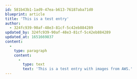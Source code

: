 ```yaml
---
id: 581b43b1-1ad9-47ea-b613-76187aba71d0
blueprint: article
title: 'This is a test entry'
author:
  - 324fc939-90af-48e3-81cf-5c42eb884289
updated_by: 324fc939-90af-48e3-81cf-5c42eb884289
updated_at: 1651669837
content:
  -
    type: paragraph
    content:
      -
        type: text
        text: 'This is a test entry with images from AWS.'
---
```

